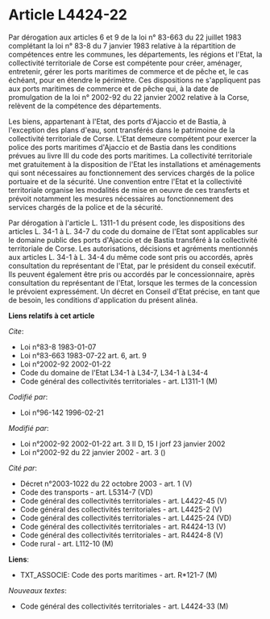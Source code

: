# Article L4424-22

Par dérogation aux articles 6 et 9 de la loi n° 83-663 du 22 juillet 1983 complétant la loi n° 83-8 du 7 janvier 1983
relative à la répartition de compétences entre les communes, les départements, les régions et l'Etat, la collectivité
territoriale de Corse est compétente pour créer, aménager, entretenir, gérer les ports maritimes de commerce et de pêche et,
le cas échéant, pour en étendre le périmètre. Ces dispositions ne s'appliquent pas aux ports maritimes de commerce et de
pêche qui, à la date de promulgation de la loi n° 2002-92 du 22 janvier 2002 relative à la Corse, relèvent de la compétence
des départements.

Les biens, appartenant à l'Etat, des ports d'Ajaccio et de Bastia, à l'exception des plans d'eau, sont transférés dans le
patrimoine de la collectivité territoriale de Corse. L'Etat demeure compétent pour exercer la police des ports maritimes
d'Ajaccio et de Bastia dans les conditions prévues au livre III du code des ports maritimes. La collectivité territoriale met
gratuitement à la disposition de l'Etat les installations et aménagements qui sont nécessaires au fonctionnement des services
chargés de la police portuaire et de la sécurité. Une convention entre l'Etat et la collectivité territoriale organise les
modalités de mise en oeuvre de ces transferts et prévoit notamment les mesures nécessaires au fonctionnement des services
chargés de la police et de la sécurité.

Par dérogation à l'article L. 1311-1 du présent code, les dispositions des articles L. 34-1 à L. 34-7 du code du domaine de
l'Etat sont applicables sur le domaine public des ports d'Ajaccio et de Bastia transféré à la collectivité territoriale de
Corse. Les autorisations, décisions et agréments mentionnés aux articles L. 34-1 à L. 34-4 du même code sont pris ou
accordés, après consultation du représentant de l'Etat, par le président du conseil exécutif. Ils peuvent également être pris
ou accordés par le concessionnaire, après consultation du représentant de l'Etat, lorsque les termes de la concession le
prévoient expressément. Un décret en Conseil d'Etat précise, en tant que de besoin, les conditions d'application du présent
alinéa.

**Liens relatifs à cet article**

_Cite_:

  - Loi n°83-8 1983-01-07
  - Loi n°83-663 1983-07-22 art. 6, art. 9
  - Loi n°2002-92 2002-01-22
  - Code du domaine de l'Etat L34-1 à L34-7, L34-1 à L34-4
  - Code général des collectivités territoriales - art. L1311-1 (M)

_Codifié par_:

  - Loi n°96-142 1996-02-21

_Modifié par_:

  - Loi n°2002-92 2002-01-22 art. 3 II D, 15 I jorf 23 janvier 2002
  - Loi n°2002-92 du 22 janvier 2002 - art. 3 ()

_Cité par_:

  - Décret n°2003-1022 du 22 octobre 2003 - art. 1 (V)
  - Code des transports - art. L5314-7 (VD)
  - Code général des collectivités territoriales - art. L4422-45 (V)
  - Code général des collectivités territoriales - art. L4425-2 (V)
  - Code général des collectivités territoriales - art. L4425-24 (VD)
  - Code général des collectivités territoriales - art. R4424-13 (V)
  - Code général des collectivités territoriales - art. R4424-8 (V)
  - Code rural - art. L112-10 (M)

**Liens**:

  - TXT_ASSOCIE: Code des ports maritimes - art. R*121-7 (M)

_Nouveaux textes_:

  - Code général des collectivités territoriales - art. L4424-33 (M)
